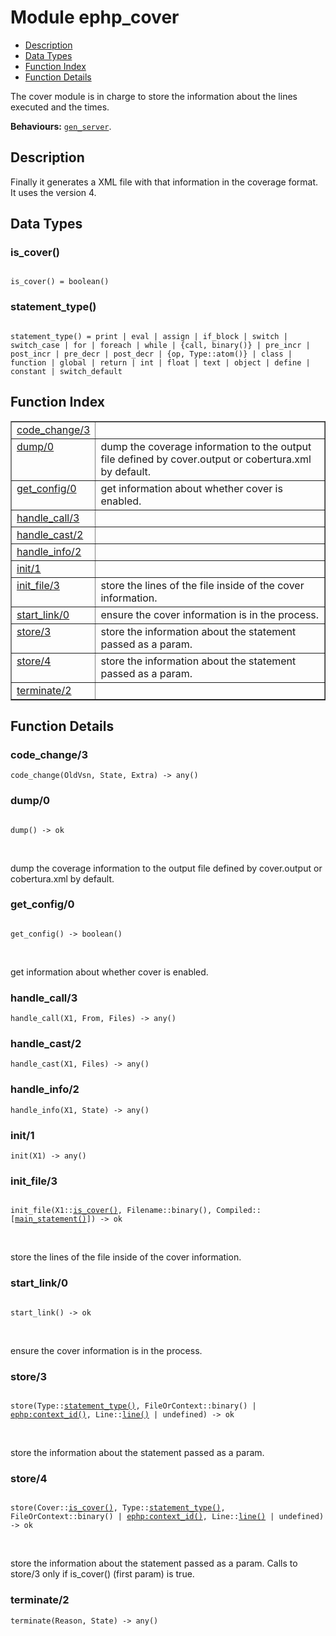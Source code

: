 

# Module ephp_cover #
* [Description](#description)
* [Data Types](#types)
* [Function Index](#index)
* [Function Details](#functions)

The cover module is in charge to store the information about the lines
executed and the times.

__Behaviours:__ [`gen_server`](gen_server.md).

<a name="description"></a>

## Description ##
Finally it generates a XML file with that
information in the coverage format. It uses the version 4.
<a name="types"></a>

## Data Types ##




### <a name="type-is_cover">is_cover()</a> ###


<pre><code>
is_cover() = boolean()
</code></pre>




### <a name="type-statement_type">statement_type()</a> ###


<pre><code>
statement_type() = print | eval | assign | if_block | switch | switch_case | for | foreach | while | {call, binary()} | pre_incr | post_incr | pre_decr | post_decr | {op, Type::atom()} | class | function | global | return | int | float | text | object | define | constant | switch_default
</code></pre>

<a name="index"></a>

## Function Index ##


<table width="100%" border="1" cellspacing="0" cellpadding="2" summary="function index"><tr><td valign="top"><a href="#code_change-3">code_change/3</a></td><td></td></tr><tr><td valign="top"><a href="#dump-0">dump/0</a></td><td>dump the coverage information to the output file defined by
cover.output or cobertura.xml by default.</td></tr><tr><td valign="top"><a href="#get_config-0">get_config/0</a></td><td>get information about whether cover is enabled.</td></tr><tr><td valign="top"><a href="#handle_call-3">handle_call/3</a></td><td></td></tr><tr><td valign="top"><a href="#handle_cast-2">handle_cast/2</a></td><td></td></tr><tr><td valign="top"><a href="#handle_info-2">handle_info/2</a></td><td></td></tr><tr><td valign="top"><a href="#init-1">init/1</a></td><td></td></tr><tr><td valign="top"><a href="#init_file-3">init_file/3</a></td><td>store the lines of the file inside of the cover information.</td></tr><tr><td valign="top"><a href="#start_link-0">start_link/0</a></td><td>ensure the cover information is in the process.</td></tr><tr><td valign="top"><a href="#store-3">store/3</a></td><td>store the information about the statement passed as a param.</td></tr><tr><td valign="top"><a href="#store-4">store/4</a></td><td>store the information about the statement passed as a param.</td></tr><tr><td valign="top"><a href="#terminate-2">terminate/2</a></td><td></td></tr></table>


<a name="functions"></a>

## Function Details ##

<a name="code_change-3"></a>

### code_change/3 ###

`code_change(OldVsn, State, Extra) -> any()`

<a name="dump-0"></a>

### dump/0 ###

<pre><code>
dump() -&gt; ok
</code></pre>
<br />

dump the coverage information to the output file defined by
cover.output or cobertura.xml by default.

<a name="get_config-0"></a>

### get_config/0 ###

<pre><code>
get_config() -&gt; boolean()
</code></pre>
<br />

get information about whether cover is enabled.

<a name="handle_call-3"></a>

### handle_call/3 ###

`handle_call(X1, From, Files) -> any()`

<a name="handle_cast-2"></a>

### handle_cast/2 ###

`handle_cast(X1, Files) -> any()`

<a name="handle_info-2"></a>

### handle_info/2 ###

`handle_info(X1, State) -> any()`

<a name="init-1"></a>

### init/1 ###

`init(X1) -> any()`

<a name="init_file-3"></a>

### init_file/3 ###

<pre><code>
init_file(X1::<a href="#type-is_cover">is_cover()</a>, Filename::binary(), Compiled::[<a href="#type-main_statement">main_statement()</a>]) -&gt; ok
</code></pre>
<br />

store the lines of the file inside of the cover information.

<a name="start_link-0"></a>

### start_link/0 ###

<pre><code>
start_link() -&gt; ok
</code></pre>
<br />

ensure the cover information is in the process.

<a name="store-3"></a>

### store/3 ###

<pre><code>
store(Type::<a href="#type-statement_type">statement_type()</a>, FileOrContext::binary() | <a href="ephp.md#type-context_id">ephp:context_id()</a>, Line::<a href="#type-line">line()</a> | undefined) -&gt; ok
</code></pre>
<br />

store the information about the statement passed as a param.

<a name="store-4"></a>

### store/4 ###

<pre><code>
store(Cover::<a href="#type-is_cover">is_cover()</a>, Type::<a href="#type-statement_type">statement_type()</a>, FileOrContext::binary() | <a href="ephp.md#type-context_id">ephp:context_id()</a>, Line::<a href="#type-line">line()</a> | undefined) -&gt; ok
</code></pre>
<br />

store the information about the statement passed as a param. Calls to
store/3 only if is_cover() (first param) is true.

<a name="terminate-2"></a>

### terminate/2 ###

`terminate(Reason, State) -> any()`

